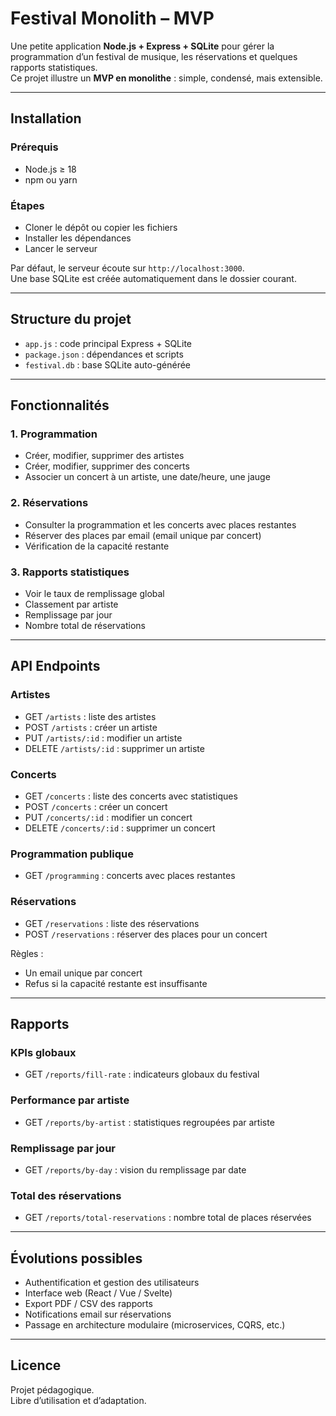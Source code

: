 # Festival Monolith – MVP

Une petite application **Node.js + Express + SQLite** pour gérer la programmation d’un festival de musique, les réservations et quelques rapports statistiques.  
Ce projet illustre un **MVP en monolithe** : simple, condensé, mais extensible.

---

## Installation

### Prérequis

- Node.js ≥ 18
- npm ou yarn

### Étapes

- Cloner le dépôt ou copier les fichiers
- Installer les dépendances
- Lancer le serveur

Par défaut, le serveur écoute sur `http://localhost:3000`.  
Une base SQLite est créée automatiquement dans le dossier courant.

---

## Structure du projet

- `app.js` : code principal Express + SQLite
- `package.json` : dépendances et scripts
- `festival.db` : base SQLite auto-générée

---

## Fonctionnalités

### 1. Programmation

- Créer, modifier, supprimer des artistes
- Créer, modifier, supprimer des concerts
- Associer un concert à un artiste, une date/heure, une jauge

### 2. Réservations

- Consulter la programmation et les concerts avec places restantes
- Réserver des places par email (email unique par concert)
- Vérification de la capacité restante

### 3. Rapports statistiques

- Voir le taux de remplissage global
- Classement par artiste
- Remplissage par jour
- Nombre total de réservations

---

## API Endpoints

### Artistes

- GET `/artists` : liste des artistes
- POST `/artists` : créer un artiste
- PUT `/artists/:id` : modifier un artiste
- DELETE `/artists/:id` : supprimer un artiste

### Concerts

- GET `/concerts` : liste des concerts avec statistiques
- POST `/concerts` : créer un concert
- PUT `/concerts/:id` : modifier un concert
- DELETE `/concerts/:id` : supprimer un concert

### Programmation publique

- GET `/programming` : concerts avec places restantes

### Réservations

- GET `/reservations` : liste des réservations
- POST `/reservations` : réserver des places pour un concert

Règles :

- Un email unique par concert
- Refus si la capacité restante est insuffisante

---

## Rapports

### KPIs globaux

- GET `/reports/fill-rate` : indicateurs globaux du festival

### Performance par artiste

- GET `/reports/by-artist` : statistiques regroupées par artiste

### Remplissage par jour

- GET `/reports/by-day` : vision du remplissage par date

### Total des réservations

- GET `/reports/total-reservations` : nombre total de places réservées

---

## Évolutions possibles

- Authentification et gestion des utilisateurs
- Interface web (React / Vue / Svelte)
- Export PDF / CSV des rapports
- Notifications email sur réservations
- Passage en architecture modulaire (microservices, CQRS, etc.)

---

## Licence

Projet pédagogique.  
Libre d’utilisation et d’adaptation.
